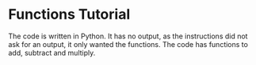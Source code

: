 # Functions Tutorial
The code is written in Python. It has no output, as the instructions did not ask for an output, it only wanted the functions. The code has functions to add, subtract and multiply. 
